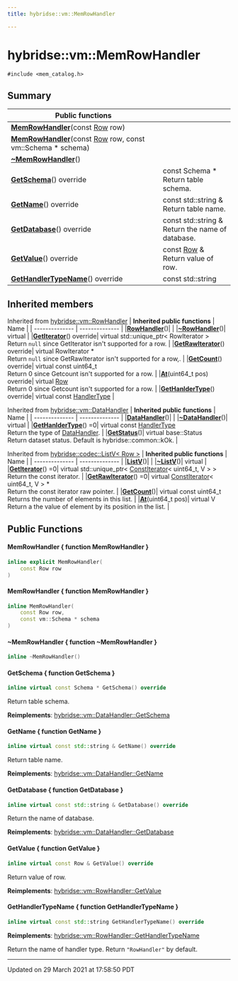 ```yaml
---
title: hybridse::vm::MemRowHandler

---
```

# hybridse::vm::MemRowHandler



`#include <mem_catalog.h>`

## Summary


|  Public functions|            |
| -------------- | -------------- |
|**[MemRowHandler](/hybridse/usage/api/c++/Classes/classhybridse_1_1vm_1_1_mem_row_handler.md#function-memrowhandler)**(const [Row](/hybridse/usage/api/c++/Classes/classhybridse_1_1codec_1_1_row.md) row)|  |
|**[MemRowHandler](/hybridse/usage/api/c++/Classes/classhybridse_1_1vm_1_1_mem_row_handler.md#function-memrowhandler)**(const [Row](/hybridse/usage/api/c++/Classes/classhybridse_1_1codec_1_1_row.md) row, const vm::Schema * schema)|  |
|**[~MemRowHandler](/hybridse/usage/api/c++/Classes/classhybridse_1_1vm_1_1_mem_row_handler.md#function-~memrowhandler)**()|  |
|**[GetSchema](/hybridse/usage/api/c++/Classes/classhybridse_1_1vm_1_1_mem_row_handler.md#function-getschema)**() override| const Schema * <br>Return table schema.  |
|**[GetName](/hybridse/usage/api/c++/Classes/classhybridse_1_1vm_1_1_mem_row_handler.md#function-getname)**() override| const std::string & <br>Return table name.  |
|**[GetDatabase](/hybridse/usage/api/c++/Classes/classhybridse_1_1vm_1_1_mem_row_handler.md#function-getdatabase)**() override| const std::string & <br>Return the name of database.  |
|**[GetValue](/hybridse/usage/api/c++/Classes/classhybridse_1_1vm_1_1_mem_row_handler.md#function-getvalue)**() override| const [Row](/hybridse/usage/api/c++/Classes/classhybridse_1_1codec_1_1_row.md) & <br>Return value of row.  |
|**[GetHandlerTypeName](/hybridse/usage/api/c++/Classes/classhybridse_1_1vm_1_1_mem_row_handler.md#function-gethandlertypename)**() override| const std::string  |

## Inherited members
Inherited from [hybridse::vm::RowHandler](/hybridse/usage/api/c++/Classes/classhybridse_1_1vm_1_1_row_handler.md)
| **Inherited public functions** | Name           |
| -------------- | -------------- |
|**[RowHandler](/hybridse/usage/api/c++/Classes/classhybridse_1_1vm_1_1_row_handler.md#function-rowhandler)**()|  |
|**[~RowHandler](/hybridse/usage/api/c++/Classes/classhybridse_1_1vm_1_1_row_handler.md#function-~rowhandler)**()| virtual  |
|**[GetIterator](/hybridse/usage/api/c++/Classes/classhybridse_1_1vm_1_1_row_handler.md#function-getiterator)**() override| virtual std::unique_ptr< RowIterator > <br>Return `null` since GetIterator isn't supported for a row.  |
|**[GetRawIterator](/hybridse/usage/api/c++/Classes/classhybridse_1_1vm_1_1_row_handler.md#function-getrawiterator)**() override| virtual RowIterator * <br>Return `null` since GetRawIterator isn't supported for a row,.  |
|**[GetCount](/hybridse/usage/api/c++/Classes/classhybridse_1_1vm_1_1_row_handler.md#function-getcount)**() override| virtual const uint64_t <br>Return 0 since Getcount isn't supported for a row.  |
|**[At](/hybridse/usage/api/c++/Classes/classhybridse_1_1vm_1_1_row_handler.md#function-at)**(uint64_t pos) override| virtual [Row](/hybridse/usage/api/c++/Classes/classhybridse_1_1codec_1_1_row.md) <br>Return 0 since Getcount isn't supported for a row.  |
|**[GetHanlderType](/hybridse/usage/api/c++/Classes/classhybridse_1_1vm_1_1_row_handler.md#function-gethanldertype)**() override| virtual const [HandlerType](/hybridse/usage/api/c++/Namespaces/namespacehybridse_1_1vm.md#enum-handlertype)  |

Inherited from [hybridse::vm::DataHandler](/hybridse/usage/api/c++/Classes/classhybridse_1_1vm_1_1_data_handler.md)
| **Inherited public functions** | Name           |
| -------------- | -------------- |
|**[DataHandler](/hybridse/usage/api/c++/Classes/classhybridse_1_1vm_1_1_data_handler.md#function-datahandler)**()|  |
|**[~DataHandler](/hybridse/usage/api/c++/Classes/classhybridse_1_1vm_1_1_data_handler.md#function-~datahandler)**()| virtual  |
|**[GetHanlderType](/hybridse/usage/api/c++/Classes/classhybridse_1_1vm_1_1_data_handler.md#function-gethanldertype)**() =0| virtual const [HandlerType](/hybridse/usage/api/c++/Namespaces/namespacehybridse_1_1vm.md#enum-handlertype) <br>Return the type of [DataHandler](/hybridse/usage/api/c++/Classes/classhybridse_1_1vm_1_1_data_handler.md).  |
|**[GetStatus](/hybridse/usage/api/c++/Classes/classhybridse_1_1vm_1_1_data_handler.md#function-getstatus)**()| virtual base::Status <br>Return dataset status. Default is hybridse::common::kOk.  |

Inherited from [hybridse::codec::ListV< Row >](/hybridse/usage/api/c++/Classes/classhybridse_1_1codec_1_1_list_v.md)
| **Inherited public functions** | Name           |
| -------------- | -------------- |
|**[ListV](/hybridse/usage/api/c++/Classes/classhybridse_1_1codec_1_1_list_v.md#function-listv)**()|  |
|**[~ListV](/hybridse/usage/api/c++/Classes/classhybridse_1_1codec_1_1_list_v.md#function-~listv)**()| virtual  |
|**[GetIterator](/hybridse/usage/api/c++/Classes/classhybridse_1_1codec_1_1_list_v.md#function-getiterator)**() =0| virtual std::unique_ptr< [ConstIterator](/hybridse/usage/api/c++/Classes/classhybridse_1_1base_1_1_const_iterator.md)< uint64_t, V > > <br>Return the const iterator.  |
|**[GetRawIterator](/hybridse/usage/api/c++/Classes/classhybridse_1_1codec_1_1_list_v.md#function-getrawiterator)**() =0| virtual [ConstIterator](/hybridse/usage/api/c++/Classes/classhybridse_1_1base_1_1_const_iterator.md)< uint64_t, V > * <br>Return the const iterator raw pointer.  |
|**[GetCount](/hybridse/usage/api/c++/Classes/classhybridse_1_1codec_1_1_list_v.md#function-getcount)**()| virtual const uint64_t <br>Returns the number of elements in this list.  |
|**[At](/hybridse/usage/api/c++/Classes/classhybridse_1_1codec_1_1_list_v.md#function-at)**(uint64_t pos)| virtual V <br>Return a the value of element by its position in the list.  |


## Public Functions

#### MemRowHandler { function MemRowHandler }

```cpp
inline explicit MemRowHandler(
    const Row row
)
```


#### MemRowHandler { function MemRowHandler }

```cpp
inline MemRowHandler(
    const Row row,
    const vm::Schema * schema
)
```


#### ~MemRowHandler { function ~MemRowHandler }

```cpp
inline ~MemRowHandler()
```


#### GetSchema { function GetSchema }

```cpp
inline virtual const Schema * GetSchema() override
```

Return table schema. 

**Reimplements**: [hybridse::vm::DataHandler::GetSchema](/hybridse/usage/api/c++/Classes/classhybridse_1_1vm_1_1_data_handler.md#function-getschema)


#### GetName { function GetName }

```cpp
inline virtual const std::string & GetName() override
```

Return table name. 

**Reimplements**: [hybridse::vm::DataHandler::GetName](/hybridse/usage/api/c++/Classes/classhybridse_1_1vm_1_1_data_handler.md#function-getname)


#### GetDatabase { function GetDatabase }

```cpp
inline virtual const std::string & GetDatabase() override
```

Return the name of database. 

**Reimplements**: [hybridse::vm::DataHandler::GetDatabase](/hybridse/usage/api/c++/Classes/classhybridse_1_1vm_1_1_data_handler.md#function-getdatabase)


#### GetValue { function GetValue }

```cpp
inline virtual const Row & GetValue() override
```

Return value of row. 

**Reimplements**: [hybridse::vm::RowHandler::GetValue](/hybridse/usage/api/c++/Classes/classhybridse_1_1vm_1_1_row_handler.md#function-getvalue)


#### GetHandlerTypeName { function GetHandlerTypeName }

```cpp
inline virtual const std::string GetHandlerTypeName() override
```


**Reimplements**: [hybridse::vm::RowHandler::GetHandlerTypeName](/hybridse/usage/api/c++/Classes/classhybridse_1_1vm_1_1_row_handler.md#function-gethandlertypename)


Return the name of handler type. Return `"RowHandler"` by default. 


-------------------------------

Updated on 29 March 2021 at 17:58:50 PDT